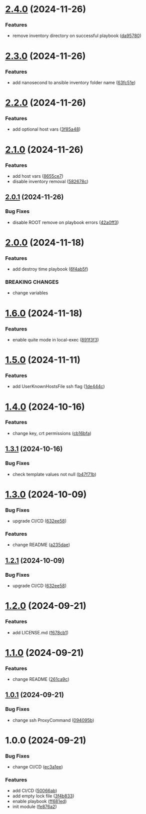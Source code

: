 # [2.4.0](https://github.com/cktf/terraform-module-ansible/compare/2.3.0...2.4.0) (2024-11-26)


### Features

* remove inventory directory on successful playbook ([da95780](https://github.com/cktf/terraform-module-ansible/commit/da9578035b96a9a24cfc2f5fcf21ca908493afba))

# [2.3.0](https://github.com/cktf/terraform-module-ansible/compare/2.2.0...2.3.0) (2024-11-26)


### Features

* add nanosecond to ansible inventory folder name ([63fc51e](https://github.com/cktf/terraform-module-ansible/commit/63fc51e78a48268da611c8b5a3cb587622395552))

# [2.2.0](https://github.com/cktf/terraform-module-ansible/compare/2.1.0...2.2.0) (2024-11-26)


### Features

* add optional host vars ([3f85a48](https://github.com/cktf/terraform-module-ansible/commit/3f85a4825aab75838fd0bc59b2e08f60e50c75ef))

# [2.1.0](https://github.com/cktf/terraform-module-ansible/compare/2.0.1...2.1.0) (2024-11-26)


### Features

* add host vars ([8655ce7](https://github.com/cktf/terraform-module-ansible/commit/8655ce7e2396c4c4eb676a4adc7e2e206765f62b))
* disable inventory removal ([582678c](https://github.com/cktf/terraform-module-ansible/commit/582678c0583ee70dea7bb4b2eb316069699d0268))

## [2.0.1](https://github.com/cktf/terraform-module-ansible/compare/2.0.0...2.0.1) (2024-11-26)


### Bug Fixes

* disable ROOT remove on playbook errors ([42a0ff3](https://github.com/cktf/terraform-module-ansible/commit/42a0ff35bdc0a167eb3ca1be01068a6545a153f3))

# [2.0.0](https://github.com/cktf/terraform-module-ansible/compare/1.6.0...2.0.0) (2024-11-18)


### Features

* add destroy time playbook ([6f4ab5f](https://github.com/cktf/terraform-module-ansible/commit/6f4ab5fd59cf4f4b6dc3405f8d2ca3c1a9ec5717))


### BREAKING CHANGES

* change variables

# [1.6.0](https://github.com/cktf/terraform-module-ansible/compare/1.5.0...1.6.0) (2024-11-18)


### Features

* enable quite mode in local-exec ([891f3f3](https://github.com/cktf/terraform-module-ansible/commit/891f3f3e1034ac731b826386383a9c979fb2e323))

# [1.5.0](https://github.com/cktf/terraform-module-ansible/compare/1.4.0...1.5.0) (2024-11-11)


### Features

* add UserKnownHostsFile ssh flag ([1de444c](https://github.com/cktf/terraform-module-ansible/commit/1de444c5d358d6ae12562a5058cffa0dd1aed66a))

# [1.4.0](https://github.com/cktf/terraform-module-ansible/compare/1.3.1...1.4.0) (2024-10-16)


### Features

* change key, crt permissions ([cb16bfa](https://github.com/cktf/terraform-module-ansible/commit/cb16bfa34a75be6d997731e25ce431eda37127fb))

## [1.3.1](https://github.com/cktf/terraform-module-ansible/compare/1.3.0...1.3.1) (2024-10-16)


### Bug Fixes

* check template values not null ([b47f71b](https://github.com/cktf/terraform-module-ansible/commit/b47f71b6bbfd1f034e31b528c74f2de71f808c94))

# [1.3.0](https://github.com/cktf/terraform-module-ansible/compare/1.2.0...1.3.0) (2024-10-09)


### Bug Fixes

* upgrade CI/CD ([632ee58](https://github.com/cktf/terraform-module-ansible/commit/632ee5825ce28e740a809498aa80109e86d0c0d4))


### Features

* change README ([a235dae](https://github.com/cktf/terraform-module-ansible/commit/a235dae3be86cd9e4792dd91afade904510d4742))

## [1.2.1](https://github.com/cktf/terraform-module-ansible/compare/1.2.0...1.2.1) (2024-10-09)


### Bug Fixes

* upgrade CI/CD ([632ee58](https://github.com/cktf/terraform-module-ansible/commit/632ee5825ce28e740a809498aa80109e86d0c0d4))

# [1.2.0](https://github.com/cktf/terraform-module-ansible/compare/1.1.0...1.2.0) (2024-09-21)


### Features

* add LICENSE.md ([f678cb1](https://github.com/cktf/terraform-module-ansible/commit/f678cb1480b7cec14e9dca2bf2eed2a1e6eb689a))

# [1.1.0](https://github.com/cktf/terraform-module-ansible/compare/1.0.1...1.1.0) (2024-09-21)


### Features

* change README ([261ca9c](https://github.com/cktf/terraform-module-ansible/commit/261ca9c530c6930cc98551b5935dceccfdffb0db))

## [1.0.1](https://github.com/cktf/terraform-module-ansible/compare/1.0.0...1.0.1) (2024-09-21)


### Bug Fixes

* change ssh ProxyCommand ([094095b](https://github.com/cktf/terraform-module-ansible/commit/094095b84efbaf3bdd820f18d87ba5d5a05f0bee))

# 1.0.0 (2024-09-21)


### Bug Fixes

* change CI/CD ([ec3a1ee](https://github.com/cktf/terraform-module-ansible/commit/ec3a1ee590b04ed36dd8ed7f1680ca9f7bdb627a))


### Features

* add CI/CD ([50066ab](https://github.com/cktf/terraform-module-ansible/commit/50066abbf0caa2a5e8d4a9546027b42032783bf6))
* add empty lock file ([3f4b833](https://github.com/cktf/terraform-module-ansible/commit/3f4b833e6cc8e3ae5a1365f7bca249ddcf027455))
* enable playbook ([ff681ed](https://github.com/cktf/terraform-module-ansible/commit/ff681edc0fa8bad6b179b41e7b5d5f2e672bba91))
* init module ([fe876a2](https://github.com/cktf/terraform-module-ansible/commit/fe876a22e80af453847ef5a2e1673451ec5c8376))
